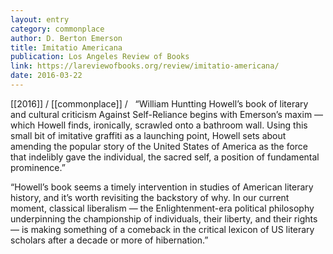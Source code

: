 ```yaml
---
layout: entry
category: commonplace
author: D. Berton Emerson
title: Imitatio Americana
publication: Los Angeles Review of Books
link: https://lareviewofbooks.org/review/imitatio-americana/
date: 2016-03-22
---
```


[[2016]] / [[commonplace]] / 
 
“William Huntting Howell’s book of literary and cultural criticism Against Self-Reliance begins with Emerson’s maxim — which Howell finds, ironically, scrawled onto a bathroom wall. Using this small bit of imitative graffiti as a launching point, Howell sets about amending the popular story of the United States of America as the force that indelibly gave the individual, the sacred self, a position of fundamental prominence.”

“Howell’s book seems a timely intervention in studies of American literary history, and it’s worth revisiting the backstory of why. In our current moment, classical liberalism — the Enlightenment-era political philosophy underpinning the championship of individuals, their liberty, and their rights — is making something of a comeback in the critical lexicon of US literary scholars after a decade or more of hibernation.”
